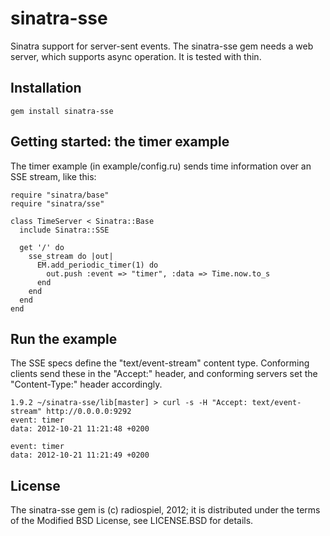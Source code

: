 # sinatra-sse

Sinatra support for server-sent events. The sinatra-sse gem needs a web server, which
supports async operation. It is tested with thin.
 
## Installation

    gem install sinatra-sse

## Getting started: the timer example

The timer example (in example/config.ru) sends time information over an SSE stream, like this:

    require "sinatra/base"
    require "sinatra/sse"

    class TimeServer < Sinatra::Base
      include Sinatra::SSE
  
      get '/' do
        sse_stream do |out|
          EM.add_periodic_timer(1) do 
            out.push :event => "timer", :data => Time.now.to_s
          end
        end
      end
    end

## Run the example

The SSE specs define the "text/event-stream" content type. Conforming clients 
send these in the "Accept:" header, and conforming servers set the "Content-Type:"
header accordingly.

    1.9.2 ~/sinatra-sse/lib[master] > curl -s -H "Accept: text/event-stream" http://0.0.0.0:9292
    event: timer
    data: 2012-10-21 11:21:48 +0200

    event: timer
    data: 2012-10-21 11:21:49 +0200

## License

The sinatra-sse gem is (c) radiospiel, 2012; it is distributed under the terms of the Modified BSD License, see LICENSE.BSD for details.
